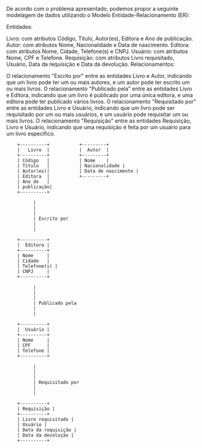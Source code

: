 <!-- Questão O1)
Pretende-se criar uma base de dados para uma biblioteca onde sejam
registrados os livros e os utilizadores. Para cada livro é necessário cadastrar um código
identificador, o titulo, o(s) autor(es), a editora e o ano da publicação. Sobre cada autor
pretende-se guardar o nome que o identifica, a nacionalidade e a data de nascimento.
editora pretende-se guardar o nome que a identifica, a cidade. o(s)
telefone(s) e o número de contribuinte - CNPJ. Sobre cada usuário pretende-
se cadastrar o nome, o número do CPF e um telefone. E ainda necessário
cadastrar as requisições de livros que vão sendo efetuadas e para cada uma destas
pretende-se cadastrar o livro requisitado, o usuário que o requisitou, a data da requisição
e a data da u evolução.
De acordo com o problema apresentado, proponha uma modelagem de dados. utilizando
o Modelo Enti e-Relacionamento -->

De acordo com o problema apresentado, podemos propor a seguinte modelagem de dados utilizando o Modelo Entidade-Relacionamento (ER):

Entidades:

Livro: com atributos Código, Título, Autor(es), Editora e Ano de publicação.
Autor: com atributos Nome, Nacionalidade e Data de nascimento.
Editora: com atributos Nome, Cidade, Telefone(s) e CNPJ.
Usuário: com atributos Nome, CPF e Telefone.
Requisição: com atributos Livro requisitado, Usuário, Data da requisição e Data da devolução.
Relacionamentos:

O relacionamento "Escrito por" entre as entidades Livro e Autor, indicando que um livro pode ter um ou mais autores, e um autor pode ter escrito um ou mais livros.
O relacionamento "Publicado pela" entre as entidades Livro e Editora, indicando que um livro é publicado por uma única editora, e uma editora pode ter publicado vários livros.
O relacionamento "Requisitado por" entre as entidades Livro e Usuário, indicando que um livro pode ser requisitado por um ou mais usuários, e um usuário pode requisitar um ou mais livros.
O relacionamento "Requisição" entre as entidades Requisição, Livro e Usuário, indicando que uma requisição é feita por um usuário para um livro específico.


        +----------+           +---------+
        |   Livro  |           |  Autor  |
        +----------+           +---------+
        | Código   |           | Nome    |
        | Título   |           | Nacionalidade |
        | Autor(es)|           | Data de nascimento |
        | Editora  |           +---------+
        | Ano de   |
        | publicação|
        +----------+

              |
              |
              |
              | Escrito por
              |
              |

        +----------+
        |  Editora |
        +----------+
        | Nome     |
        | Cidade   |
        | Telefone(s) |
        | CNPJ     |
        +----------+

              |
              |
              |
              | Publicado pela
              |
              |

        +----------+
        |  Usuário |
        +----------+
        | Nome     |
        | CPF      |
        | Telefone |
        +----------+

              |
              |
              |
              | Requisitado por
              |
              |

        +----------+
        | Requisição |
        +----------+
        | Livro requisitado |
        | Usuário |
        | Data da requisição |
        | Data da devolução |
        +----------+

